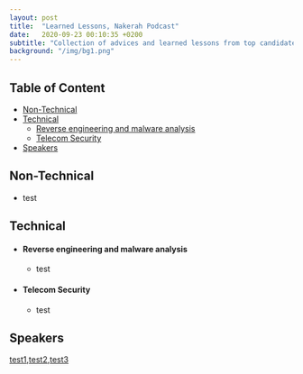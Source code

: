 ```yaml
---
layout: post
title:  "Learned Lessons, Nakerah Podcast"
date:   2020-09-23 00:10:35 +0200
subtitle: "Collection of advices and learned lessons from top candidates speakers at https://nakerah.net/podcast/"
background: "/img/bg1.png"
---
```


## Table of Content

* [Non-Technical](#non-technical)
* [Technical](#technical)
   * [Reverse engineering and malware analysis](#reverse-engineering-and-malware-analysis)
   * [Telecom Security](#telecom-security)  
* [Speakers](#speakers)

## Non-Technical

* test

## Technical

* #### Reverse engineering and malware analysis

   * test

* #### Telecom Security

   * test
   
## Speakers

[test1](),[test2](),[test3]()
